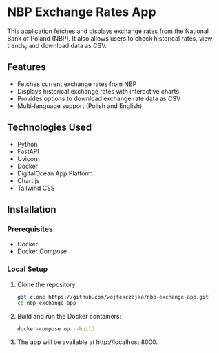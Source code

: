 
# NBP Exchange Rates App

This application fetches and displays exchange rates from the National Bank of Poland (NBP). It also allows users to check historical rates, view trends, and download data as CSV.

## Features

- Fetches current exchange rates from NBP
- Displays historical exchange rates with interactive charts
- Provides options to download exchange rate data as CSV
- Multi-language support (Polish and English)

## Technologies Used

- Python
- FastAPI
- Uvicorn
- Docker
- DigitalOcean App Platform
- Chart.js
- Tailwind CSS

## Installation

### Prerequisites

- Docker
- Docker Compose

### Local Setup

1. Clone the repository:
   ```bash
   git clone https://github.com/wojtekczajka/nbp-exchange-app.git
   cd nbp-exchange-app
   ```

2. Build and run the Docker containers:
   ```bash
   docker-compose up --build
   ```

3. The app will be available at http://localhost:8000.
   

